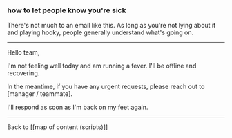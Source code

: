 ### how to let people know you're sick

There's not much to an email like this. As long as you're not lying about it and playing hooky, people generally understand what's going on. 

---

Hello team,

I'm not feeling well today and am running a fever. I'll be offline and recovering.

In the meantime, if you have any urgent requests, please reach out to [manager / teammate].

I'll respond as soon as I'm back on my feet again.

---

Back to [[map of content (scripts)]]

